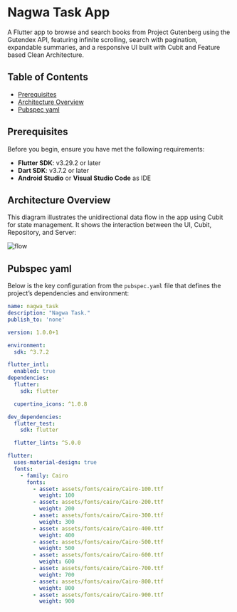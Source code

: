 # Nagwa Task App

A Flutter app to browse and search books from Project Gutenberg using the Gutendex API, featuring infinite scrolling, search with pagination, expandable summaries, and a responsive UI built with Cubit and Feature based Clean Architecture.

## Table of Contents
- [Prerequisites](#prerequisites)
- [Architecture Overview](#architecture-overview)
- [Pubspec yaml](#pubspec-yaml)

## Prerequisites
Before you begin, ensure you have met the following requirements:

- **Flutter SDK**: v3.29.2 or later
- **Dart SDK**: v3.7.2 or later
- **Android Studio** or **Visual Studio Code** as IDE

## Architecture Overview
This diagram illustrates the unidirectional data flow in the app using Cubit for state management. It shows the interaction between the UI, Cubit, Repository, and Server:

![flow](https://github.com/user-attachments/assets/ace0ffbe-6c71-47d3-acc9-7649b2224dae)

## Pubspec yaml

Below is the key configuration from the `pubspec.yaml` file that defines the project’s dependencies and environment:

```yaml
name: nagwa_task
description: "Nagwa Task."
publish_to: 'none'

version: 1.0.0+1

environment:
  sdk: ^3.7.2

flutter_intl:
  enabled: true
dependencies:
  flutter:
    sdk: flutter

  cupertino_icons: ^1.0.8

dev_dependencies:
  flutter_test:
    sdk: flutter

  flutter_lints: ^5.0.0

flutter:
  uses-material-design: true
  fonts:
    - family: Cairo
      fonts:
        - asset: assets/fonts/cairo/Cairo-100.ttf
          weight: 100
        - asset: assets/fonts/cairo/Cairo-200.ttf
          weight: 200
        - asset: assets/fonts/cairo/Cairo-300.ttf
          weight: 300
        - asset: assets/fonts/cairo/Cairo-400.ttf
          weight: 400
        - asset: assets/fonts/cairo/Cairo-500.ttf
          weight: 500
        - asset: assets/fonts/cairo/Cairo-600.ttf
          weight: 600
        - asset: assets/fonts/cairo/Cairo-700.ttf
          weight: 700
        - asset: assets/fonts/cairo/Cairo-800.ttf
          weight: 800
        - asset: assets/fonts/cairo/Cairo-900.ttf
          weight: 900

